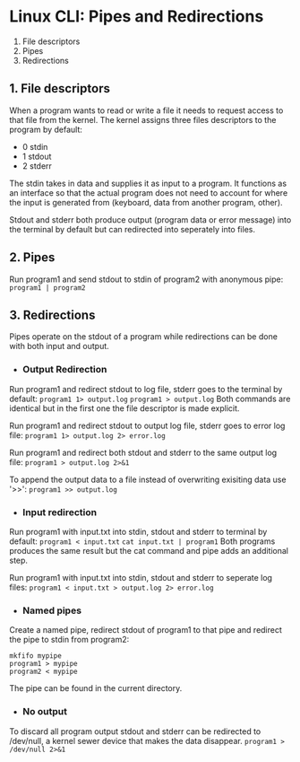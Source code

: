 # Linux CLI: Pipes and Redirections
1.  File descriptors
2.  Pipes
3.  Redirections

## 1.   File descriptors
When a program wants to read or write a file it needs to request access to that file from the kernel. The kernel assigns three files descriptors to the program by default:
* 0 stdin
* 1 stdout
* 2 stderr

The stdin takes in data and supplies it as input to a program. It functions as an interface so that the actual program does not need to account for where the input is generated from (keyboard, data from another program, other).

Stdout and stderr both produce output (program data or error message) into the terminal by default but can redirected into seperately into files.

## 2.   Pipes
Run program1 and send stdout to stdin of program2 with anonymous pipe:
`program1 | program2`

## 3.   Redirections
Pipes operate on the stdout of a program while redirections can be done with both input and output.

* ### Output Redirection
Run program1 and redirect stdout to log file, stderr goes to the terminal by default:
`program1 1> output.log`
`program1 > output.log`
Both commands are identical but in the first one the file descriptor is made explicit.

Run program1 and redirect stdout to output log file, stderr goes to error log file:
`program1 1> output.log 2> error.log`

Run program1 and redirect both stdout and stderr to the same output log file:
`program1 > output.log 2>&1`

To append the output data to a file instead of overwriting exisiting data use '>>':
`program1 >> output.log`

* ### Input redirection
Run program1 with input.txt into stdin, stdout and stderr to terminal by default:
`program1 < input.txt`
`cat input.txt | program1`
Both programs produces the same result but the cat command and pipe adds an additional step.

Run program1 with input.txt into stdin, stdout and stderr to seperate log files:
`program1 < input.txt > output.log 2> error.log`

* ### Named pipes
Create a named pipe, redirect stdout of program1 to that pipe and redirect the pipe to stdin from program2:
```
mkfifo mypipe
program1 > mypipe
program2 < mypipe 
```
The pipe can be found in the current directory.

* ### No output
To discard all program output stdout and stderr can be redirected to /dev/null, a kernel sewer device that makes the data disappear.
`program1 > /dev/null 2>&1`